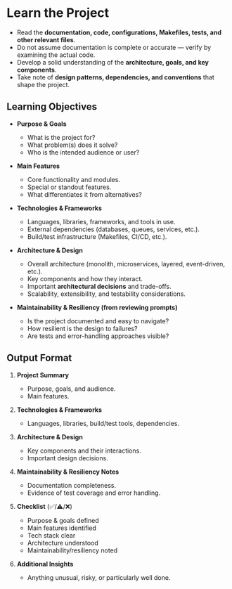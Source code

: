 # Learn the Project

- Read the **documentation, code, configurations, Makefiles, tests, and other relevant files**.  
- Do not assume documentation is complete or accurate — verify by examining the actual code.  
- Develop a solid understanding of the **architecture, goals, and key components**.  
- Take note of **design patterns, dependencies, and conventions** that shape the project.  

## Learning Objectives
- **Purpose & Goals**  
  - What is the project for?  
  - What problem(s) does it solve?  
  - Who is the intended audience or user?  

- **Main Features**  
  - Core functionality and modules.  
  - Special or standout features.  
  - What differentiates it from alternatives?  

- **Technologies & Frameworks**  
  - Languages, libraries, frameworks, and tools in use.  
  - External dependencies (databases, queues, services, etc.).  
  - Build/test infrastructure (Makefiles, CI/CD, etc.).  

- **Architecture & Design**  
  - Overall architecture (monolith, microservices, layered, event-driven, etc.).  
  - Key components and how they interact.  
  - Important **architectural decisions** and trade-offs.  
  - Scalability, extensibility, and testability considerations.  

- **Maintainability & Resiliency (from reviewing prompts)**  
  - Is the project documented and easy to navigate?  
  - How resilient is the design to failures?  
  - Are tests and error-handling approaches visible?  

## Output Format
1. **Project Summary**  
   - Purpose, goals, and audience.  
   - Main features.  

2. **Technologies & Frameworks**  
   - Languages, libraries, build/test tools, dependencies.  

3. **Architecture & Design**  
   - Key components and their interactions.  
   - Important design decisions.  

4. **Maintainability & Resiliency Notes**  
   - Documentation completeness.  
   - Evidence of test coverage and error handling.  

5. **Checklist** (✅/⚠️/❌)  
   - Purpose & goals defined  
   - Main features identified  
   - Tech stack clear  
   - Architecture understood  
   - Maintainability/resiliency noted  

6. **Additional Insights**  
   - Anything unusual, risky, or particularly well done.  

